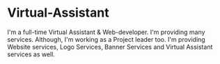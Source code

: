 # Virtual-Assistant
I'm a full-time Virtual Assistant & Web-developer. I'm providing many services. Although, I'm working as a Project leader too. I'm providing Website services, Logo Services, Banner Services and Virtual Assistant services as well. 
